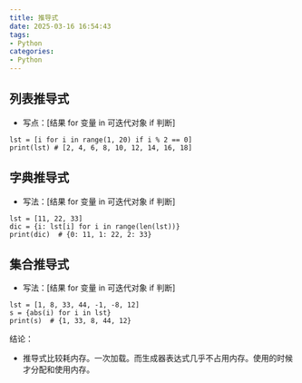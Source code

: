 ```yaml
---
title: 推导式
date: 2025-03-16 16:54:43
tags:
- Python
categories:
- Python
---
```


## 列表推导式

- 写点：[结果 for 变量 in 可迭代对象 if 判断]

```
lst = [i for i in range(1, 20) if i % 2 == 0]
print(lst) # [2, 4, 6, 8, 10, 12, 14, 16, 18]
```



## 字典推导式

- 写法：[结果 for 变量 in 可迭代对象 if 判断]

```
lst = [11, 22, 33]
dic = {i: lst[i] for i in range(len(lst))}
print(dic)  # {0: 11, 1: 22, 2: 33}
```



## 集合推导式

- 写法：[结果 for 变量 in 可迭代对象 if 判断]

```
lst = [1, 8, 33, 44, -1, -8, 12]
s = {abs(i) for i in lst}
print(s)  # {1, 33, 8, 44, 12}
```

结论：

- 推导式比较耗内存。一次加载。而生成器表达式几乎不占用内存。使用的时候才分配和使用内存。
